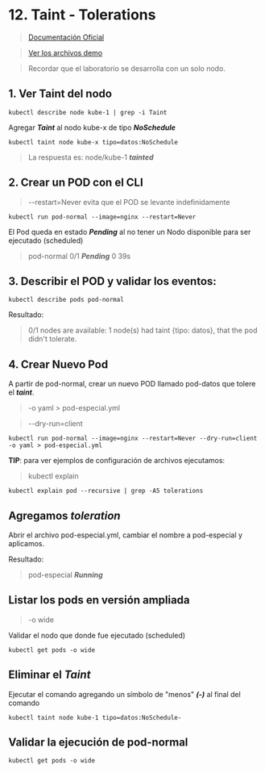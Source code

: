 # 12. Taint - Tolerations <!-- omit in TOC -->

> [Documentación Oficial](https://kubernetes.io/docs/concepts/scheduling-eviction/taint-and-toleration/)

> [Ver los archivos demo](./kubelabs-files-demo)

> Recordar que el laboratorio se desarrolla con un solo nodo.

## 1. Ver Taint del nodo
```vim
kubectl describe node kube-1 | grep -i Taint
```

Agregar ***Taint*** al nodo kube-x de tipo ***NoSchedule***
```vim
kubectl taint node kube-x tipo=datos:NoSchedule
```

> La respuesta es: node/kube-1 ***tainted***

## 2. Crear un POD con el CLI
> --restart=Never evita que el POD se levante indefinidamente
```vim
kubectl run pod-normal --image=nginx --restart=Never
```
El Pod queda en estado ***Pending*** al no tener un Nodo disponible para ser ejecutado (scheduled)
> pod-normal           0/1     ***Pending***   0          39s

## 3. Describir el POD y validar los eventos:
```vim
kubectl describe pods pod-normal
```
Resultado:
>0/1 nodes are available: 1 node(s) had taint {tipo: datos}, that the pod didn't tolerate.


## 4. Crear Nuevo Pod
A partir de pod-normal, crear un nuevo POD llamado pod-datos que tolere el ***taint***.

> -o yaml > pod-especial.yml

> --dry-run=client

```vim
kubectl run pod-normal --image=nginx --restart=Never --dry-run=client -o yaml > pod-especial.yml
```


**TIP**: para ver ejemplos de configuración de archivos ejecutamos:
> kubectl explain
```vim
kubectl explain pod --recursive | grep -A5 tolerations
```

## Agregamos ***toleration***
Abrir el archivo pod-especial.yml, cambiar el nombre a pod-especial y aplicamos.

Resultado:
> pod-especial ***Running***

## Listar los pods en versión ampliada
> -o wide

Validar el nodo que donde fue ejecutado (scheduled)
```vim
kubectl get pods -o wide
```

## Eliminar el ***Taint***
Ejecutar el comando agregando un símbolo de "menos" ***(-)*** al final del comando
```vim
kubectl taint node kube-1 tipo=datos:NoSchedule-
```

## Validar la ejecución de pod-normal
```vim
kubectl get pods -o wide
```
